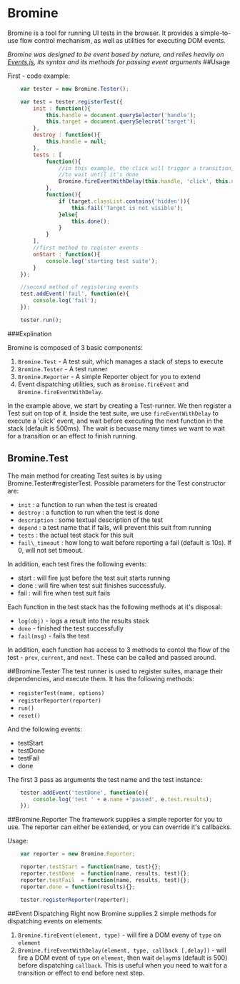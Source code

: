 Bromine
=======
Bromine is a tool for running UI tests in the browser. It provides a simple-to-use flow control mechanism, as well as utilities for executing DOM events.

*Bromine was designed to be event based by nature, and relies heavily on [Events.js](https://github.com/arieh/Events), its syntax and its methods for passing event arguments*
##Usage

First - code example:


```javascript
    var tester = new Bromine.Tester();

    var test = tester.registerTest({
        init : function(){
            this.handle = document.querySelector('handle');
            this.target = document.querySelecrot('target');
        },
        destroy : function(){
            this.handle = null;    
        },
        tests : [
            function(){
                //in this example, the click will trigger a transition, so we have
                //to wait until it's done
                Bromine.fireEventWithDelay(this.handle, 'click', this.next);    
            },
            function(){
                if (target.classList.contains('hidden')){
                    this.fail('Target is not visible');    
                }else{
                    this.done();    
                }
            }
        ],
        //first method to register events
        onStart : function(){
            console.log('starting test suite');    
        }
    });

    //second method of registering events
    test.addEvent('fail', function(e){
        console.log('fail');    
    });

    tester.run();
```

###Explination

Bromine is composed of 3 basic components:

1. `Bromine.Test` - A test suit, which manages a stack of steps to execute
2. `Bromine.Tester` - A test runner
3. `Bromine.Reporter` - A simple Reporter object for you to extend
4. Event dispatching utilities, such as `Bromine.fireEvent` and `Bromine.fireEventWithDelay`.

In the example above, we start by creating a Test-runner. We then register a Test suit on top of it. 
Inside the test suite, we use `fireEventWithDelay` to execute a 'click' event, and wait before executing the next function in the stack (default is 500ms). The wait is becuase many times we want to wait for a transition or an effect to finish running.

## Bromine.Test
The main method for creating Test suites is by using Bromine.Tester#registerTest. 
Possible parameters for the Test constructor are:

* `init` :  a function to run when the test is created
* `destroy` : a function to run when the test is done
* `description` : some textual description of the test
* `depend` : a test name that if fails, will prevent this suit from running
* `tests` : the actual test stack for this suit
* `fail\_timeout` : how long to wait before reporting a fail (default is 10s). If 0, will not set timeout.

In addition, each test fires the following events:
* start : will fire just before the test suit starts running
* done  : will fire when test suit finishes successfuly. 
* fail  : will fire when test suit fails

Each function in the test stack has the following methods at it's disposal:
* `log(obj)` - logs a result into the results stack
* `done` - finished the test successfully
* `fail(msg)` - fails the test

In addition, each function has access to 3 methods to contol the flow of the test - `prev`, `current`, and `next`. These can be called and passed around.

##Bromine.Tester
The test runner is used to register suites, manage their dependencies, and execute them. It has the following methods:

* `registerTest(name, options)`
* `registerReporter(reporter)`
* `run()`
* `reset()`

And the following events:

* testStart
* testDone
* testFail
* done

The first 3 pass as arguments the test name and the test instance:
 
```javascript
    tester.addEvent('testDone', function(e){
        console.log('test ' + e.name +'passed', e.test.results);   
    });
```

##Bromine.Reporter
The framework supplies a simple reporter for you to use. The reporter can either be extended, or you can override it's callbacks.

Usage:

```javascript
    var reporter = new Bromine.Reporter;

    reporter.testStart = function(name, test){};
    reporter.testDone  = function(name, results, test){};
    reporter.testFail  = function(name, results, test){};
    reporter.done = function(results){};

    tester.registerReporter(reporter);
```

##Event Dispatching
Right now Bromine supplies 2 simple methods for dispatching events on elements:

1. `Bromine.fireEvent(element, type)` - will fire a DOM eveny of `type` on `element`
2. `Bromine.fireEventWithDelay(element, type, callback [,delay])` - will fire a DOM event of `type` on `element`, then wait `delay`ms (default is 500) before dispatching `callback`. This is useful when you need to wait for a transition or effect to end before next step.

